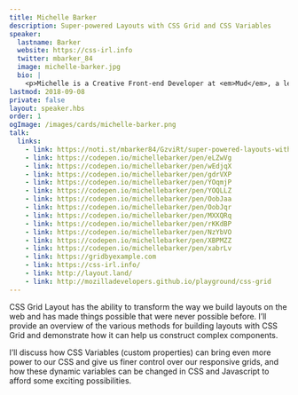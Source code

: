 ```yaml
---
title: Michelle Barker
description: Super-powered Layouts with CSS Grid and CSS Variables
speaker:
  lastname: Barker
  website: https://css-irl.info
  twitter: mbarker_84
  image: michelle-barker.jpg
  bio: |
    <p>Michelle is a Creative Front-end Developer at <em>Mud</em>, a leading digital agency in Bath, UK, where she is known unofficially as the Queen of Grids. She is a regular blogger on all things CSS on her personal site <em>CSS { In Real Life }</em>, and has written articles for <em>Smashing Magazine</em>, <em>the Pastry Box</em> and <em>Vandelay Design</em>.</p>
lastmod: 2018-09-08
private: false
layout: speaker.hbs
order: 1
ogImage: /images/cards/michelle-barker.png
talk:
  links:
    - link: https://noti.st/mbarker84/GzviRt/super-powered-layouts-with-css-grid-and-css-variables
    - link: https://codepen.io/michellebarker/pen/eLZwVg
    - link: https://codepen.io/michellebarker/pen/wEdjqX
    - link: https://codepen.io/michellebarker/pen/gdrVXP
    - link: https://codepen.io/michellebarker/pen/YOqmjP
    - link: https://codepen.io/michellebarker/pen/YOQLLZ
    - link: https://codepen.io/michellebarker/pen/OobJaa
    - link: https://codepen.io/michellebarker/pen/OobJqr
    - link: https://codepen.io/michellebarker/pen/MXXQRq
    - link: https://codepen.io/michellebarker/pen/rKKdBP
    - link: https://codepen.io/michellebarker/pen/NzYbVO
    - link: https://codepen.io/michellebarker/pen/XBPMZZ
    - link: https://codepen.io/michellebarker/pen/xabrLv
    - link: https://gridbyexample.com
    - link: https://css-irl.info/
    - link: http://layout.land/
    - link: http://mozilladevelopers.github.io/playground/css-grid
---
```


CSS Grid Layout has the ability to transform the way we build layouts on the web and has made things possible that were never possible before. I’ll provide an overview of the various methods for building layouts with CSS Grid and demonstrate how it can help us construct complex components.

I’ll discuss how CSS Variables (custom properties) can bring even more power to our CSS and give us finer control over our responsive grids, and how these dynamic variables can be changed in CSS and Javascript to afford some exciting possibilities.
